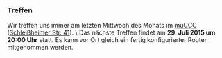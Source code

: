 ### Treffen

Wir treffen uns immer am letzten Mittwoch des Monats im [muCCC](http://muc.ccc.de) ([Schleißheimer Str. 41](http://osm.org/go/0JAf0IVLh?node=2012031859)). \\
Das nächste Treffen findet am **29. Juli 2015 um 20:00 Uhr** statt.
Es kann vor Ort gleich ein fertig konfigurierter Router mitgenommen werden.
